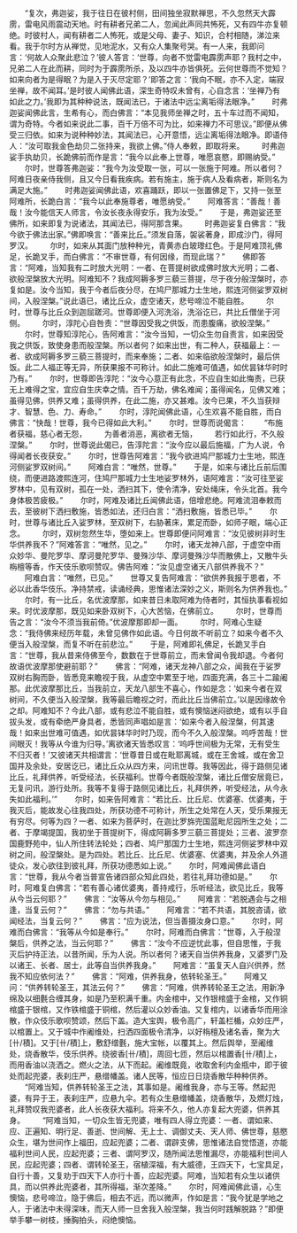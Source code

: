 <!-- { "loadSidebar": true } -->
　　“复次，弗迦娑，我于往日在彼村侧，田间独坐寂默禅思，不久忽然天大霹雳，雷电风雨震动天地。时有耕者兄弟二人，忽闻此声同共怖死，又有四牛亦复顿绝。时彼村人，闻有耕者二人怖死，或是父母、妻子、知识，合村相随，涕泣来看。我于尔时方从禅觉，见地泥水，又有众人集聚号哭。有一人来，我即问言：‘何故人众聚此悲泣？’彼人答言：‘世尊，向者不觉雷电霹雳声耶？我村之中，兄弟二人在此而耕，同时为于霹雳所杀，及以四牛亦皆俱死。云何世尊而不觉知？如来向者为是得眠？为是入于灭尽定耶？’即答之言：‘我向不眠，亦不入定，端寂坐禅，故不闻耳。’是时彼人闻佛此语，深生奇特叹未曾有，心自念言：‘坐禅乃有如此之力。’我即为其种种说法，既闻法已，于诸法中远尘离垢得法眼净。”
　　时弗迦娑闻佛此言，生希有心，而白佛言：“本见我师坐禅之时，五十车过而不闻知，谓为奇特。今者如来说此二事，百千万倍不可为比，如来禅力不可思议。”即便从佛受三归依。如来为说种种妙法，其闻法已，心开意悟，远尘离垢得法眼净。即语侍人：“汝可取我金色劫贝二张持来，我欲上佛。”侍人奉敕，即取将来。
　　时弗迦娑手执劫贝，长跪佛前而作是言：“我今以此奉上世尊，唯愿哀愍，即赐纳受。”
　　尔时，世尊答弗迦娑：“我今为汝受取一张，可以一张施于阿难。所以者何？阿难日夜亲侍我侧，且又今日看我疾病。若有施主，施于病人及看病者，斯则名为满足大施。”
　　时弗迦娑闻佛此语，欢喜踊跃，即以一张置佛足下，又持一张至阿难所，长跪白言：“我今以此奉施尊者，唯愿纳受。”
　　阿难答言：“善哉！善哉！汝今能信天人师言，令汝长夜永得安乐，我为汝受。”
　　于是，弗迦娑还至佛所，如来即复为说诸法，其闻法已，得阿那含果。
　　时弗迦娑复白佛言：“我今欲于佛法出家。”佛即唤言：“善来比丘。”须发自落，袈裟著身，即成沙门，得阿罗汉。
　　尔时，如来从其面门放种种光，青黄赤白玻瓈红色。于是阿难顶礼佛足，长跪叉手，而白佛言：“不审世尊，有何因缘，而现此瑞？”
　　佛即答言：“阿难，当知我有二时放大光明：一者、在菩提树欲成佛时放大光明；二者、欲般涅槃放大光明。阿难知不？我成阿耨多罗三藐三菩提，尽于夜分般涅槃时，亦复如是。汝今当知，我于今者后夜分尽，在鸠尸那城力士生地，熙连河侧娑罗双树间，入般涅槃。”说此语已，诸比丘众，虚空诸天，悲号啼泣不能自胜。
　　尔时，世尊与比丘众到迦屈蹉河。世尊即便入河洗浴，洗浴讫已，共比丘僧坐于河侧。
　　尔时，淳陀心自咎责：“世尊因受我之供饭，而患腹痛，欲般涅槃。”
　　尔时，世尊知淳陀心，告阿难言：“汝今当知，一切众生勿自责言，如来因受我之供饭，致使身患而般涅槃。所以者何？如来出世，有二种人，获福最上：一者、欲成阿耨多罗三藐三菩提时，而来奉施；二者、如来临欲般涅槃时，最后供饭。此二人福正等无异，所获果报不可称计。如此二施难可值遇，如优昙钵华时时乃有。”
　　尔时，世尊即告淳陀：“汝今心意正有此念，不应自生如此悔责，已获无上难得之宝，宜应自生庆幸之情。百千万劫，佛名难闻；虽得闻名，见佛又难；虽得见佛，供养又难；虽得供养，在此二施，亦又甚难。汝今已果，不久当获辩才、智慧、色、力、寿命。”
　　尔时，淳陀闻佛此语，心生欢喜不能自胜，而白佛言：“快哉！世尊，我今已得如此大利。”
　　尔时，世尊而说偈言：
　　“布施者获福，慈心者无怨，
　　为善者消恶，离欲者无恼，
　　若行如此行，不久般涅槃。”
　　尔时，世尊说此偈已，告淳陀言：“汝今应以最后施福，广为人说，令得闻者长夜获安。”
　　尔时，世尊告阿难言：“我今欲进鸠尸那城力士生地，熙连河侧娑罗双树间。”
　　阿难白言：“唯然，世尊。”
　　于是，如来与诸比丘前后围绕，而便进路渡熙连河，住鸠尸那城力士生地娑罗林外，语阿难言：“汝可往至娑罗林中，见有双树，孤在一处，洒扫其下，使令清净，安处绳床，令头北首。我今身体极苦疲极。”
　　尔时，阿难及诸比丘闻佛此语，倍增悲绝。阿难流泪奉敕而去，至彼树下洒扫敷施，皆悉如法，还归白言：“洒扫敷施，皆悉已毕。”
　　尔时，世尊与诸比丘入娑罗林，至双树下，右胁著床，累足而卧，如师子眠，端心正念。
　　尔时，双树忽然生华，堕如来上。世尊即便问阿难言：“汝见彼树非时生华供养我不？”阿难答言：“唯然，见之。”
　　尔时，诸天龙神八部，于虚空中雨众妙华、曼陀罗华、摩诃曼陀罗华、曼殊沙华、摩诃曼殊沙华而散佛上，又散牛头栴檀等香，作天伎乐歌呗赞叹。佛告阿难：“汝见虚空诸天八部供养我不？”
　　阿难白言：“唯然，已见。”
　　世尊又复告阿难言：“欲供养我报于恩者，不必以此香华伎乐。净持禁戒，读诵经典，思惟诸法深妙之义，斯则名为供养我也。”
　　尔时，有一比丘，名优波摩那，如来昔日未取阿难为侍者时，其恒执事看视如来。时优波摩那，既见如来卧双树下，心大苦恼，在佛前立。
　　尔时，世尊而告之言：“汝今不须当我前倚。”优波摩那即却一面。
　　尔时，阿难心生疑念：“我侍佛来经历年载，未曾见佛作如此语。今日何故不听前立？如来今者不久便当入般涅槃，而复不听在前悲泣。”
　　于是，阿难即礼佛足，长跪叉手白言：“世尊，我从昔来侍佛至今，数数在于世尊前立，而未曾闻令我却退。今者何故语优波摩那使避前耶？”
　　佛言：“阿难，诸天龙神八部之众，闻我在于娑罗双树右胸而卧，皆悉竞来瞻视于我，从虚空中累至于地，四面充满，各三十二踰阇那。此优波摩那比丘，当我前立，天龙八部生不喜心，作如是念：‘如来今者在双树间，不久便当入般涅槃，我等最后瞻视之时，而此比丘当佛前立。’以是因缘故令之却。阿难知不？今此八部，或有悲泣不能自胜，或有懊恼迷闷欲绝，或有以手自拔头发，或有牵绝严身具者，悉皆同声唱如是言：‘如来今者入般涅槃，何其速哉！如来出世难可值遇，如优昙钵华时时乃现，而今不久入般涅槃。呜呼苦哉！世间眼灭！我等从今谁为归导。’离欲诸天皆悉叹言：‘呜呼世间极为无常，无有受生不归灭者！’又彼诸天共相谓言：‘世尊昔日或在毗耶离城，或在王舍城，或在舍卫国并及余处，安居讫已，诸比丘众从四方来，问讯世尊。我等因此，得于路侧见诸比丘，礼拜供养，听受经法，长获福利。世尊今者既般涅槃，诸比丘僧安居竟已，无复问讯，游行处所。我等不复得于路侧见诸比丘，礼拜供养，听受经法，从今永失如此福利。’”
　　尔时，如来告阿难言：“若比丘、比丘尼、优婆塞、优婆夷，于我灭后，能故发心往我四处，所获功德不可称计，所生之处常在人天，受乐果报无有穷尽。何等为四？一者、如来为菩萨时，在迦比罗旆兜国蓝毗尼园所生之处；二者、于摩竭提国，我初坐于菩提树下，得成阿耨多罗三藐三菩提处；三者、波罗奈国鹿野苑中，仙人所住转法轮处；四者、鸠尸那国力士生地，熙连河侧娑罗林中双树之间，般涅槃处。是为四处。若比丘、比丘尼、优婆塞、优婆夷，并及余人外道徒众，发心欲往到彼礼拜，所获功德悉如上说。”
　　尔时，阿难闻佛此语白言：“世尊，我从今者当普宣告诸四部众知此四处，若往礼拜功德如是。”
　　尔时，阿难复白佛言：“若有善心诸优婆夷，善持戒行，乐听经法，欲见比丘，我等从今当云何耶？”
　　佛言：“汝等从今勿与相见。”
　　阿难言：“若脱遇会与之相逢，当复云何？”
　　佛言：“勿与共语。”
　　阿难言：“若不共语，其脱咨请，欲闻经法，当复云何？”
　　佛言：“应为说法，但当善摄汝身口意。”
　　尔时，阿难而白佛言：“我等从今如是奉行。”
　　尔时，阿难而白佛言：“世尊，入于般涅槃后，供养之法，当云何耶？”
　　佛言：“汝今不应逆忧此事，但自思惟，于我灭后护持正法，以昔所闻，乐为人说。所以者何？诸天自当供养我身，又婆罗门及以诸王、长者、居士，此等自当供养我身。”
　　阿难言：“虽复天人自兴供养，然我不知应依何法？”
　　佛言：“阿难，供养我身，依转轮圣王。”
　　阿难又问：“供养转轮圣王，其法云何？”
　　佛言：“阿难，供养转轮圣王之法，用新净绵及以细氎合缠其身，如是乃至积满千重。内金棺中，又作银棺盛于金棺，又作铜棺盛于银棺，又作铁棺盛于铜棺，然后灌以众妙香油。又复棺内，以诸香华而用涂散，作众伎乐歌呗赞颂，然后下盖。造大宝舆，极令高广，轩盖栏楯，众妙庄严，以棺置上。又于城中作阇维处，扫洒四面极令清净，以好栴檀及诸名香，聚为大[卄/積]。又于[卄/積]上，敷舒缯氎，施大宝帐，以覆其上。然后舆举，至阇维处，烧香散华，伎乐供养。绕彼香[卄/積]，周回七匝，然后以棺置香[卄/積]上，而用香油以浇洒之。燃火之法，从下而起。阇维既竟，收取舍利内金瓶中，即于彼处而起兜婆，表刹庄严，悬缯幡盖。诸人民等，恒应日日烧香散华种种供养。
　　“阿难当知，供养转轮圣王之法，其事如是。阇维我身，亦与王等。然起兜婆，有异于王，表刹庄严，应悬九伞。若有众生悬缯幡盖，烧香散华，及燃灯烛，礼拜赞叹我兜婆者，此人长夜获大福利。将来不久，他人亦复起大兜婆，供养其身。
　　“阿难当知，一切众生皆无兜婆，唯有四人得立兜婆：一者、谓如来、应、正遍知、明行足、善逝、世间解、无上士、调御丈夫、天人师、佛世尊，慈愍众生，堪为世间作上福田，应起兜婆；二者、谓辟支佛，思惟诸法自觉悟道，亦能福利世间人民，应起兜婆；三者、谓阿罗汉，随所闻法思惟漏尽，亦能福利世间人民，应起兜婆；四者、谓转轮圣王，宿植深福，有大威德，王四天下，七宝具足，自行十善，又复劝于四天下人亦行十善，应起兜婆。阿难，当知若有众生以诸供具，而以供养此兜婆者，其所得福，渐次差降。”
　　尔时，阿难闻佛此语，心生懊恼，悲号啼泣，隐于佛后，相去不远，而以微声，作如是言：“我今犹是学地之人，于诸法中未得深味，而天人师一旦舍我入般涅槃，我当何时践解脱路？”即便举手攀一树枝，捶胸拍头，闷绝懊恼。
